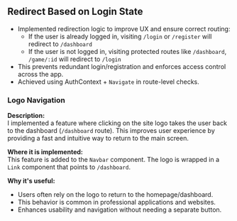 ## Redirect Based on Login State

- Implemented redirection logic to improve UX and ensure correct routing:
  - If the user is already logged in, visiting `/login` or `/register` will redirect to `/dashboard`
  - If the user is not logged in, visiting protected routes like `/dashboard`, `/game/:id` will redirect to `/login`
- This prevents redundant login/registration and enforces access control across the app.
- Achieved using AuthContext + `Navigate` in route-level checks.

### Logo Navigation

**Description:**  
I implemented a feature where clicking on the site logo takes the user back to the dashboard (`/dashboard` route). This improves user experience by providing a fast and intuitive way to return to the main screen.

**Where it is implemented:**  
This feature is added to the `Navbar` component. The logo is wrapped in a `Link` component that points to `/dashboard`.

**Why it's useful:**

- Users often rely on the logo to return to the homepage/dashboard.
- This behavior is common in professional applications and websites.
- Enhances usability and navigation without needing a separate button.
